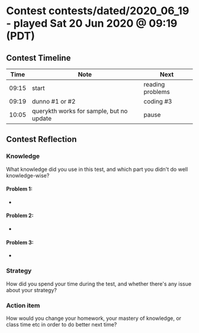 # Contest contests/dated/2020_06_19 - played Sat 20 Jun 2020 @ 09:19 (PDT)

## Contest Timeline

| Time | Note | Next |
|----|----|----|
09:15 | start | reading problems
09:19 | dunno #1 or #2 | coding #3
10:05 | querykth works for sample, but no update | pause

## Contest Reflection

### Knowledge
What knowledge did you use in this test, and which part you didn't do well knowledge-wise?

#### Problem 1:

-

#### Problem 2:

-

#### Problem 3:

-

### Strategy
How did you spend your time during the test, and whether there's any issue about your strategy?

### Action item
How would you change your homework, your mastery of knowledge, or class time etc in order to do better next time?
